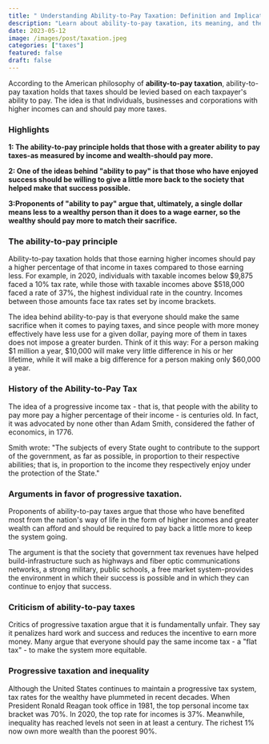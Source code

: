 ```yaml
---
title: " Understanding Ability-to-Pay Taxation: Definition and Implications"
description: "Learn about ability-to-pay taxation, its meaning, and the impact it has on taxpayers. Discover how it works and why it's important."
date: 2023-05-12
image: /images/post/taxation.jpeg
categories: ["taxes"]
featured: false
draft: false
---
```


According to the American philosophy of **ability-to-pay taxation**, ability-to-pay taxation holds that taxes should be levied based on each taxpayer's ability to pay. The idea is that individuals, businesses and corporations with higher incomes can and should pay more taxes.

### **Highlights**

**1: The ability-to-pay principle holds that those with a greater ability to pay taxes-as measured by income and wealth-should pay more.**

**2: One of the ideas behind "ability to pay" is that those who have enjoyed success should be willing to give a little more back to the society that helped make that success possible.**

**3:Proponents of "ability to pay" argue that, ultimately, a single dollar means less to a wealthy person than it does to a wage earner, so the wealthy should pay more to match their sacrifice.**

### **The ability-to-pay principle**

Ability-to-pay taxation holds that those earning higher incomes should pay a higher percentage of that income in taxes compared to those earning less. For example, in 2020, individuals with taxable incomes below $9,875 faced a 10% tax rate, while those with taxable incomes above $518,000 faced a rate of 37%, the highest individual rate in the country. Incomes between those amounts face tax rates set by income brackets.

The idea behind ability-to-pay is that everyone should make the same sacrifice when it comes to paying taxes, and since people with more money effectively have less use for a given dollar, paying more of them in taxes does not impose a greater burden. Think of it this way: For a person making $1 million a year, $10,000 will make very little difference in his or her lifetime, while it will make a big difference for a person making only $60,000 a year.

### **History of the Ability-to-Pay Tax**

The idea of a progressive income tax - that is, that people with the ability to pay more pay a higher percentage of their income - is centuries old. In fact, it was advocated by none other than Adam Smith, considered the father of economics, in 1776.

Smith wrote: "The subjects of every State ought to contribute to the support of the government, as far as possible, in proportion to their respective abilities; that is, in proportion to the income they respectively enjoy under the protection of the State."

### **Arguments in favor of progressive taxation.**

Proponents of ability-to-pay taxes argue that those who have benefited most from the nation's way of life in the form of higher incomes and greater wealth can afford and should be required to pay back a little more to keep the system going.

The argument is that the society that government tax revenues have helped build-infrastructure such as highways and fiber optic communications networks, a strong military, public schools, a free market system-provides the environment in which their success is possible and in which they can continue to enjoy that success.

### **Criticism of ability-to-pay taxes**

Critics of progressive taxation argue that it is fundamentally unfair. They say it penalizes hard work and success and reduces the incentive to earn more money. Many argue that everyone should pay the same income tax - a "flat tax" - to make the system more equitable.

### **Progressive taxation and inequality**

Although the United States continues to maintain a progressive tax system, tax rates for the wealthy have plummeted in recent decades. When President Ronald Reagan took office in 1981, the top personal income tax bracket was 70%. In 2020, the top rate for incomes is 37%. Meanwhile, inequality has reached levels not seen in at least a century. The richest 1% now own more wealth than the poorest 90%.